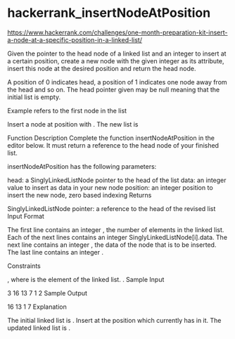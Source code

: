 # hackerrank_insertNodeAtPosition

https://www.hackerrank.com/challenges/one-month-preparation-kit-insert-a-node-at-a-specific-position-in-a-linked-list/

Given the pointer to the head node of a linked list and an integer to insert at a certain position, create a new node with the given integer as its  attribute, insert this node at the desired position and return the head node.

A position of 0 indicates head, a position of 1 indicates one node away from the head and so on. The head pointer given may be null meaning that the initial list is empty.

Example
 refers to the first node in the list 


Insert a node at position  with . The new list is 

Function Description Complete the function insertNodeAtPosition in the editor below. It must return a reference to the head node of your finished list.

insertNodeAtPosition has the following parameters:

head: a SinglyLinkedListNode pointer to the head of the list
data: an integer value to insert as data in your new node
position: an integer position to insert the new node, zero based indexing
Returns

SinglyLinkedListNode pointer: a reference to the head of the revised list
Input Format

The first line contains an integer , the number of elements in the linked list.
Each of the next  lines contains an integer SinglyLinkedListNode[i].data.
The next line contains an integer , the data of the node that is to be inserted.
The last line contains an integer .

Constraints

, where  is the  element of the linked list.
.
Sample Input

3
16
13
7
1
2
Sample Output

16 13 1 7
Explanation

The initial linked list is . Insert  at the position  which currently has  in it. The updated linked list is .

